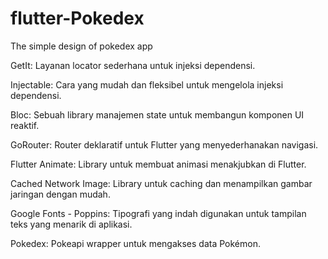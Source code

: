 # flutter-Pokedex
The simple design of pokedex app

GetIt: Layanan locator sederhana untuk injeksi dependensi.

Injectable: Cara yang mudah dan fleksibel untuk mengelola injeksi dependensi.

Bloc: Sebuah library manajemen state untuk membangun komponen UI reaktif.

GoRouter: Router deklaratif untuk Flutter yang menyederhanakan navigasi.

Flutter Animate: Library untuk membuat animasi menakjubkan di Flutter.

Cached Network Image: Library untuk caching dan menampilkan gambar jaringan dengan mudah.

Google Fonts - Poppins: Tipografi yang indah digunakan untuk tampilan teks yang menarik di aplikasi.

Pokedex: Pokeapi wrapper untuk mengakses data Pokémon.
